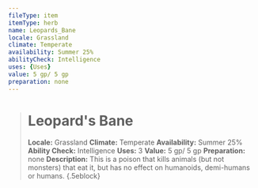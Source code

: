 ```yaml
---
fileType: item
itemType: herb
name: Leopards_Bane
locale: Grassland
climate: Temperate
availability: Summer 25%
abilityCheck: Intelligence
uses: {Uses}
value: 5 gp/ 5 gp
preparation: none
---
```

>#  Leopard's Bane
>
> **Locale:** Grassland
> **Climate:** Temperate
> **Availability:** Summer 25%
> **Ability Check:** Intelligence
> **Uses:** 3
> **Value:** 5 gp/ 5 gp
> **Preparation:** none
> **Description:** This is a poison that kills animals (but not monsters) that eat it, but has no effect on humanoids, demi-humans or humans.
{.5eblock}

